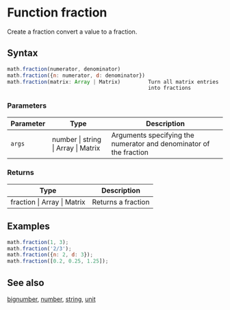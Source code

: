# Function fraction

Create a fraction convert a value to a fraction.


## Syntax

```js
math.fraction(numerator, denominator)
math.fraction({n: numerator, d: denominator})
math.fraction(matrix: Array | Matrix)         Turn all matrix entries
                                              into fractions
```

### Parameters

Parameter | Type | Description
--------- | ---- | -----------
`args` | number &#124; string &#124; Array &#124; Matrix |  Arguments specifying the numerator and denominator of the fraction

### Returns

Type | Description
---- | -----------
fraction &#124; Array &#124; Matrix | Returns a fraction


## Examples

```js
math.fraction(1, 3);
math.fraction('2/3');
math.fraction({n: 2, d: 3});
math.fraction([0.2, 0.25, 1.25]);
```


## See also

[bignumber](bignumber.md),
[number](number.md),
[string](string.md),
[unit](unit.md)


<!-- Note: This file is automatically generated from source code comments. Changes made in this file will be overridden. -->
